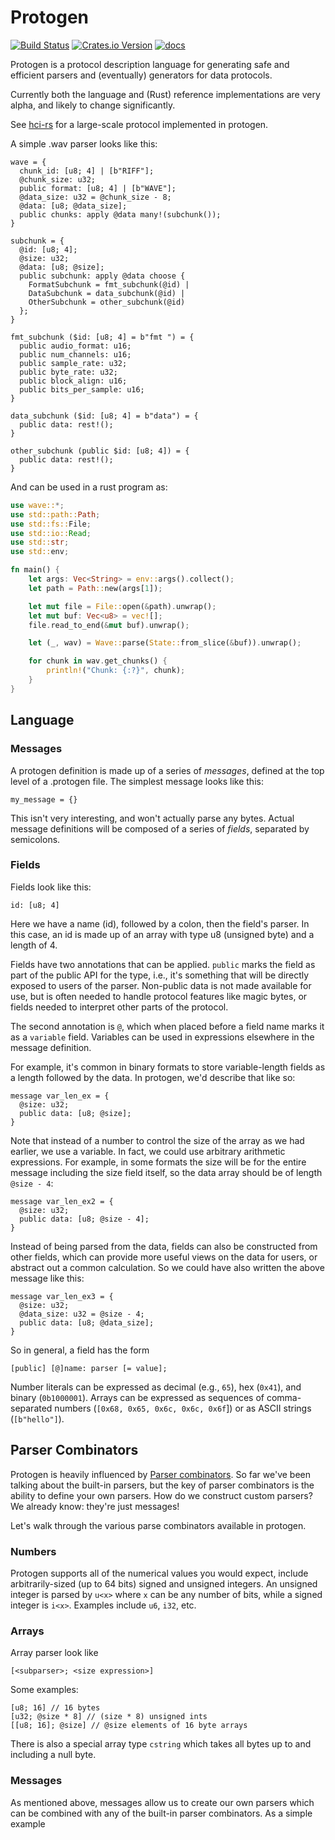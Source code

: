 # Protogen

[![Build Status](https://travis-ci.org/mwylde/protogen.svg?branch=master)](https://travis-ci.org/mwylde/protogen)
[![Crates.io Version](https://img.shields.io/crates/v/protogen.svg)](https://crates.io/crates/protogen)
[![docs](https://docs.rs/protogen/badge.svg)](https://docs.rs/protogen)

Protogen is a protocol description language for generating safe and efficient
parsers and (eventually) generators for data protocols.

Currently both the language and (Rust) reference implementations are very alpha,
and likely to change significantly.

See [hci-rs](https://github.com/mwylde/hci-rs) for a large-scale protocol
implemented in protogen.

A simple .wav parser looks like this:
```protogen
wave = {
  chunk_id: [u8; 4] | [b"RIFF"];
  @chunk_size: u32;
  public format: [u8; 4] | [b"WAVE"];
  @data_size: u32 = @chunk_size - 8;
  @data: [u8; @data_size];
  public chunks: apply @data many!(subchunk());
}

subchunk = {
  @id: [u8; 4];
  @size: u32;
  @data: [u8; @size];
  public subchunk: apply @data choose {
    FormatSubchunk = fmt_subchunk(@id) |
    DataSubchunk = data_subchunk(@id) |
    OtherSubchunk = other_subchunk(@id)
  };
}

fmt_subchunk ($id: [u8; 4] = b"fmt ") = {
  public audio_format: u16;
  public num_channels: u16;
  public sample_rate: u32;
  public byte_rate: u32;
  public block_align: u16;
  public bits_per_sample: u16;
}

data_subchunk ($id: [u8; 4] = b"data") = {
  public data: rest!();
}

other_subchunk (public $id: [u8; 4]) = {
  public data: rest!();
}
```

And can be used in a rust program as:

```rust
use wave::*;
use std::path::Path;
use std::fs::File;
use std::io::Read;
use std::str;
use std::env;

fn main() {
    let args: Vec<String> = env::args().collect();
    let path = Path::new(args[1]);

    let mut file = File::open(&path).unwrap();
    let mut buf: Vec<u8> = vec![];
    file.read_to_end(&mut buf).unwrap();

    let (_, wav) = Wave::parse(State::from_slice(&buf)).unwrap();

    for chunk in wav.get_chunks() {
        println!("Chunk: {:?}", chunk);
    }
}
```

## Language

### Messages

A protogen definition is made up of a series of _messages_, defined at
the top level of a .protogen file. The simplest message looks like
this:

```protogen
my_message = {}
```

This isn't very interesting, and won't actually parse any
bytes. Actual message definitions will be composed of a series of
_fields_, separated by semicolons.

### Fields

Fields look like this:

``` protogen
id: [u8; 4]
```

Here we have a name (id), followed by a colon, then the field's
parser. In this case, an id is made up of an array with type u8
(unsigned byte) and a length of 4.

Fields have two annotations that can be applied. `public` marks the
field as part of the public API for the type, i.e., it's something
that will be directly exposed to users of the parser. Non-public data
is not made available for use, but is often needed to handle protocol
features like magic bytes, or fields needed to interpret other parts
of the protocol.

The second annotation is `@`, which when placed before a field name
marks it as a `variable` field. Variables can be used in expressions
elsewhere in the message definition.

For example, it's common in binary formats to store variable-length
fields as a length followed by the data. In protogen, we'd describe
that like so:

``` protogen
message var_len_ex = {
  @size: u32;
  public data: [u8; @size];
}
```

Note that instead of a number to control the size of the array as we
had earlier, we use a variable. In fact, we could use arbitrary
arithmetic expressions. For example, in some formats the size will be
for the entire message including the size field itself, so the data
array should be of length `@size - 4`:

``` protogen
message var_len_ex2 = {
  @size: u32;
  public data: [u8; @size - 4];
}
```

Instead of being parsed from the data, fields can also be constructed
from other fields, which can provide more useful views on the data for
users, or abstract out a common calculation. So we could have also
written the above message like this:

``` protogen
message var_len_ex3 = {
  @size: u32;
  @data_size: u32 = @size - 4;
  public data: [u8; @data_size];
}
```

So in general, a field has the form

```
[public] [@]name: parser [= value];
```

Number literals can be expressed as decimal (e.g., `65`), hex (`0x41`),
and binary (`0b1000001`). Arrays can be expressed as sequences of
comma-separated numbers  (`[0x68, 0x65, 0x6c, 0x6c, 0x6f`]) or as
ASCII strings (`[b"hello"]`).

## Parser Combinators

Protogen is heavily influenced by [Parser
combinators](https://en.wikipedia.org/wiki/Parser_combinator). So far
we've been talking about the built-in parsers, but the key of parser
combinators is the ability to define your own parsers. How do we
construct custom parsers? We already know: they're just messages!

Let's walk through the various parse combinators available in
protogen.

### Numbers

Protogen supports all of the numerical values you would expect,
include arbitrarily-sized (up to 64 bits) signed and unsigned
integers. An unsigned integer is parsed by `u<x>` where `x` can be any
number of bits, while a signed integer is `i<x>`. Examples include
`u6`, `i32`, etc.

### Arrays

Array parser look like

```
[<subparser>; <size expression>]
```

Some examples:

```
[u8; 16] // 16 bytes
[u32; @size * 8] // (size * 8) unsigned ints
[[u8; 16]; @size] // @size elements of 16 byte arrays
```

There is also a special array type `cstring` which takes all bytes up
to and including a null byte.

### Messages

As mentioned above, messages allow us to create our own parsers which
can be combined with any of the built-in parser combinators. As a
simple example
